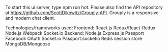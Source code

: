To start this ui server, type npm run hot. Please also find the API repository at https://github.com/ScottDikowitz/Grouply-API.
Grouply is a responsive and modern chat client.

Technologies/frameworks used:
Frontend:
React.js
Redux/React-Redux
Node.js
Webpack
Socket.io
Backend:
Node.js
Express.js
Passport
Facebook OAuth
Socket.io
Passport.socketio
Redis session store
MongoDB/Mongoose
